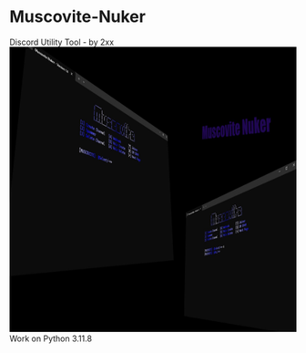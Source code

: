 # Muscovite-Nuker
Discord Utility Tool - by 2xx
<img src="https://github.com/Rain436/Muscovite-Nuker/blob/main/image/websiteBackground.jpg" alt="python" width="900" height="500"/> 
Work on Python 3.11.8
